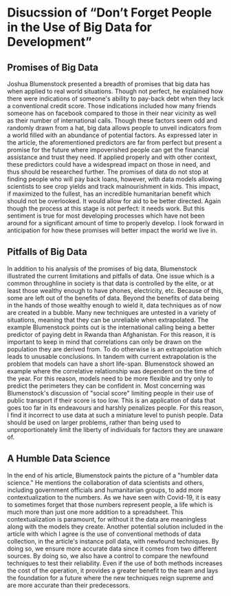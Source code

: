 # Disucssion of “Don’t Forget People in the Use of Big Data for Development”

## Promises of Big Data 

   Joshua Blumenstock presented a breadth of promises that big data has when applied to real world situations. Though not perfect, he explained how there were indications of someone's ability to pay-back debt when they lack a conventional credit score. Those indications included how many friends someone has on facebook compared to those in their near vicinity as well as their number of international calls. Though these factors seem odd and randomly drawn from a hat, big data allows people to unveil indicators from a world filled with an abundance of potential factors. As expressed later in the article, the aforementioned predictors are far from perfect but present a promise for the future where impoverished people can get the financial assistance and trust they need. If applied properly and with other context, these predictors could have a widespread impact on those in need, and thus should be researched further. The promises of data do not stop at finding people who will pay back loans, however, with data models allowing scientists to see crop yields and track malnourishment in kids. This impact, if maximized to the fullest, has an incredible humanitarian benefit which should not be overlooked. It would allow for aid to be better directed. Again though the process at this stage is not perfect: it needs work. But this sentiment is true for most developing processes which have not been around for a significant amount of time to properly develop. I look forward in anticipation for how these promises will better impact the world we live in.
  
## Pitfalls of Big Data

In addition to his analysis of the promises of big data, Blumenstock illustrated the current limitations and pitfalls of data. One issue which is a common throughline in society is that data is controlled by the elite, or at least those wealthy enough to have phones, electricity, etc. Because of this, some are left out of the benefits of data. Beyond the benefits of data being in the hands of those wealthy enough to wield it, data techniques as of now are created in a bubble. Many new techniques are untested in a variety of situations, meaning that they can be unreliable when extrapolated. The example Blumenstock points out is the international calling being a better predictor of paying debt in Rwanda than Afghanistan. For this reason, it is important to keep in mind that correlations can only be drawn on the population they are derived from. To do otherwise is an extrapolation which leads to unusable conclusions. In tandem with current extrapolation is the problem that models can have a short life-span. Blumenstock showed an example where the correlative relationship was dependent on the time of the year. For this reason, models need to be more flexible and try only to predict the perimeters they can be confident in. Most concerning was Blumenstock's discussion of "social score" limiting people in their use of public transport if their score is too low. This is an application of data that goes too far in its endeavours and harshly penalizes people. For this reason, I find it incorrect to use data at such a miniature level to punish people. Data should be used on larger problems, rather than being used to unproportionately limit the liberty of individuals for factors they are unaware of. 

## A Humble Data Science 

In the end of his article, Blumenstock paints the picture of a "humbler data science." He mentions the collaboration of data scientists and others, including government officials and humanitarian groups, to add more contextualization to the numbers. As we have seen with Covid-19, it is easy to sometimes forget that those numbers represent people, a life which is much more than just one more addition to a spreadsheet. This contextualization is paramount, for without it the data are meaningless along with the models they create. Another potential solution included in the article with which I agree is the use of conventional methods of data collection, in the article's instance poll data, with newfound techniques. By doing so, we ensure more accurate data since it comes from two different sources. By doing so, we also have a control to compare the newfound techniques to test their reliability. Even if the use of both methods increases the cost of the operation, it provides a greater benefit to the team and lays the foundation for a future where the new techniques reign supreme and are more accurate than their predecessors.

